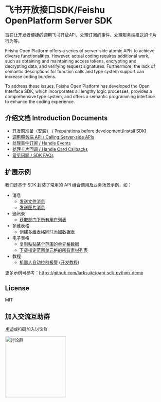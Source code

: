 # 飞书开放接口SDK/Feishu OpenPlatform Server SDK

旨在让开发者便捷的调用飞书开放API、处理订阅的事件、处理服务端推送的卡片行为等。

Feishu Open Platform offers a series of server-side atomic APIs to achieve diverse functionalities. However, actual coding requires additional work, such as obtaining and maintaining access tokens, encrypting and decrypting data, and verifying request signatures. Furthermore, the lack of semantic descriptions for function calls and type system support can increase coding burdens.

To address these issues, Feishu Open Platform has developed the Open Interface SDK, which incorporates all lengthy logic processes, provides a comprehensive type system, and offers a semantic programming interface to enhance the coding experience.

## 介绍文档 Introduction Documents

- [开发前准备（安装） / Preparations before development(Install SDK)](https://open.feishu.cn/document/uAjLw4CM/ukTMukTMukTM/server-side-sdk/python--sdk/preparations-before-development)
- [调用服务端 API / Calling Server-side APIs](https://open.feishu.cn/document/uAjLw4CM/ukTMukTMukTM/server-side-sdk/python--sdk/invoke-server-api)
- [处理事件订阅 / Handle Events](https://open.feishu.cn/document/uAjLw4CM/ukTMukTMukTM/server-side-sdk/python--sdk/handle-events)
- [处理卡片回调 / Handle Card Callbacks](https://open.feishu.cn/document/uAjLw4CM/ukTMukTMukTM/server-side-sdk/python--sdk/handle-callbacks)
- [常见问题 / SDK FAQs](https://open.feishu.cn/document/uAjLw4CM/ukTMukTMukTM/server-side-sdk/faq)

## 扩展示例
我们还基于 SDK 封装了常用的 API 组合调用及业务场景示例，如：
* 消息
  * [发送文件消息](https://github.com/larksuite/oapi-sdk-python-demo/blob/main/composite_api/im/send_file.py)
  * [发送图片消息](https://github.com/larksuite/oapi-sdk-python-demo/blob/main/composite_api/im/send_image.py)
* 通讯录
  * [获取部门下所有用户列表](https://github.com/larksuite/oapi-sdk-python-demo/blob/main/composite_api/contact/list_user_by_department.py)
* 多维表格
  * [创建多维表格同时添加数据表](https://github.com/larksuite/oapi-sdk-python-demo/blob/main/composite_api/base/create_app_and_tables.py)
* 电子表格
  * [复制粘贴某个范围的单元格数据](https://github.com/larksuite/oapi-sdk-python-demo/blob/main/composite_api/sheets/copy_and_paste_by_range.py)
  * [下载指定范围单元格的所有素材列表](https://github.com/larksuite/oapi-sdk-python-demo/blob/main/composite_api/sheets/download_media_by_range.py)
* 教程
  * [机器人自动拉群报警](https://github.com/larksuite/oapi-sdk-python-demo/blob/main/quick_start/robot) ([开发教程](https://open.feishu.cn/document/home/message-development-tutorial/introduction))

更多示例可参考：https://github.com/larksuite/oapi-sdk-python-demo

## License
MIT

## 加入交流互助群
[_单击_](https://applink.feishu.cn/client/chat/chatter/add_by_link?link_token=575k28fa-2c12-400a-80c0-2d8924e00d38)或扫码加入讨论群

<img src="doc/qrcode.png" width="200" alt="讨论群">
